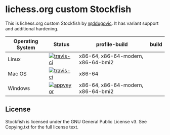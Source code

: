 lichess.org custom Stockfish
============================

This is lichess.org custom Stockfish by
[@ddugovic](https://github.com/ddugovic/Stockfish).
It has variant support and additional hardening.

Operating System | Status | profile-build | build
--- | --- | --- | ---
Linux | [![travis-ci](https://travis-ci.org/niklasf/Stockfish.svg?branch=fishnet)](https://travis-ci.org/niklasf/Stockfish) | x86-64, x86-64-modern, x86-64-bmi2 |
Mac OS | [![travis-ci](https://travis-ci.org/niklasf/Stockfish.svg?branch=fishnet)](https://travis-ci.org/niklasf/Stockfish) | x86-64 |
Windows | [![appveyor](https://ci.appveyor.com/api/projects/status/ya04m2f5k830wl91/branch/fishnet?svg=true)](https://ci.appveyor.com/project/niklasf/stockfish) | x86-64, x86-64-modern, x86-64-bmi2 |

License
-------

Stockfish is licensed under the GNU General Public License v3. See Copying.txt
for the full license text.
